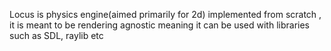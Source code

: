 Locus is physics engine(aimed primarily for 2d) implemented from scratch , it is meant to be rendering agnostic meaning it can be used with libraries such as SDL, raylib etc

